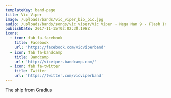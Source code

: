 ```yaml
---
templateKey: band-page
title: Vic Viper
image: /uploads/bands/vic_viper_bio_pic.jpg
audio: /uploads/bands/songs/vic_viper/Vic Viper - Mega Man 9 - Flash In the Dark.mp3
publishDate: 2017-11-15T02:02:30.198Z
icons:
  - icon: fab fa-facebook
    title: Facebook
    url: 'https://facebook.com/vicviperband'
  - icon: fab fa-bandcamp
    title: Bandcamp
    url: 'http://vicviper.bandcamp.com/'
  - icon: fab fa-twitter
    title: Twitter
    url: 'https://twitter.com/vicviperband'
---
```

The ship from Gradius
